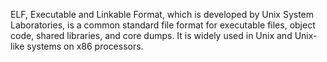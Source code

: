 ELF, Executable and Linkable Format, which is developed by Unix System Laboratories, is a common standard file format for executable files, object code, shared libraries, and core dumps. It is widely used in Unix and Unix-like systems on x86 processors.
